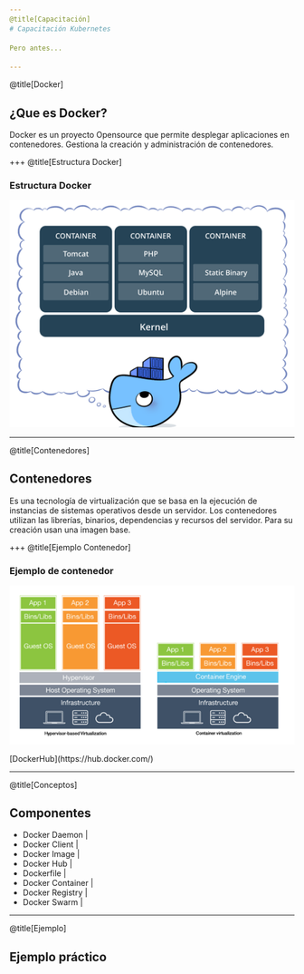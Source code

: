 ```yaml
---
@title[Capacitación]
# Capacitación Kubernetes

Pero antes...

---
```

@title[Docker]
## ¿Que es Docker?

Docker es un proyecto Opensource que permite desplegar aplicaciones en contenedores. Gestiona la creación y administración de contenedores.

+++
@title[Estructura Docker]
### Estructura Docker
<p align="center"><img src="https://raw.githubusercontent.com/coneking/charla_kube/develop/images/docker.png" width="600" /></p>

---
@title[Contenedores]
## Contenedores

Es una tecnología de virtualización que se basa en la ejecución de instancias de sistemas operativos desde un servidor. Los contenedores utilizan las librerías, binarios, dependencias y recursos del servidor. Para su creación usan una imagen base.

+++
@title[Ejemplo Contenedor]
### Ejemplo de contenedor
<p align="center"><img src="https://raw.githubusercontent.com/coneking/charla_kube/develop/images/vm-vs-container.png" width="600" /></p>
[DockerHub](https://hub.docker.com/)

---
@title[Conceptos]
## Componentes

- Docker Daemon |
- Docker Client |
- Docker Image |
- Docker Hub |
- Dockerfile |
- Docker Container |
- Docker Registry |
- Docker Swarm |

---
@title[Ejemplo]

## Ejemplo práctico

```git


```

